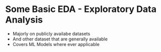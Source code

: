 # Some Basic EDA - Exploratory Data Analysis 
- Majorly on publicly availabe datasets
- And other dataset that are generally available
- Covers ML Models where ever applicable